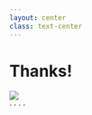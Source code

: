 ```yaml
---
layout: center
class: text-center
---
```

# Thanks!
<img src="/qr_linktree_said.png" class="rounded shadow" />

<br/>
<carbon-logo-github /> · <carbon-logo-youtube /> · <carbon-logo-linkedin /> · <carbon-logo-twitter /> · <carbon-email />
